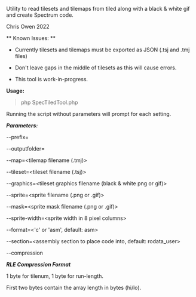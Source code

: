 Utility to read  tilesets and tilemaps from tiled along with a black & white gif and create Spectrum code.

Chris Owen 2022

** Known Issues: **

* Currently tilesets and tilemaps must be exported as JSON (.tsj and .tmj files)

* Don't leave gaps in the middle of tilesets as this will cause errors.

* This tool is work-in-progress.

**Usage:**

> php SpecTiledTool.php

Running the script without parameters will prompt for each setting.

***Parameters:***

--prefix=<prefix for naming variables>

--outputfolder=<folder path to place generated files>

--map=<tilemap filename (.tmj)>

--tileset=<tileset filename (.tsj)>

--graphics=<tileset graphics filename (black & white png or gif)>

--sprite=<sprite filename (.png or .gif)>

--mask=<sprite mask filename (.png or .gif)>

--sprite-width=<sprite width in 8 pixel columns>

--format=<'c' or 'asm', default: asm>

--section=<assembly section to place code into, default: rodata_user>

--compression <use RLE compression on tilemaps.>

***RLE Compression Format***

1 byte for tilenum, 1 byte for run-length.

First two bytes contain the array length in bytes (hi/lo).

